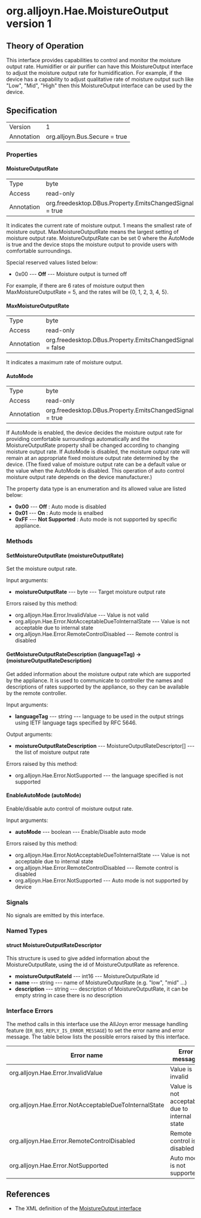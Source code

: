 # org.alljoyn.Hae.MoistureOutput version 1

## Theory of Operation

This interface provides capabilities to control and monitor the moisture output
rate. Humidifier or air purifier can have this MoistureOutput interface to
adjust the moisture output rate for humidification. For example, if the device
has a capability to adjust qualitative rate of moisture output such like "Low",
"Mid", "High" then this MoistureOutput interface can be used by the device.

## Specification

|            |                                                                |
|------------|----------------------------------------------------------------|
| Version    | 1                                                              |
| Annotation | org.alljoyn.Bus.Secure = true                                  |

### Properties

#### MoistureOutputRate

|            |                                                                |
|------------|----------------------------------------------------------------|
| Type       | byte                                                           |
| Access     | read-only                                                      |
| Annotation | org.freedesktop.DBus.Property.EmitsChangedSignal = true        |

It indicates the current rate of moisture output.
1 means the smallest rate of moisture output. MaxMoistureOutputRate means
the largest setting of moisture output rate.
MoistureOutputRate can be set 0 where the AutoMode is true and the device stops
the moisture output to provide users with comfortable surroundings.

Special reserved values listed below:
  * 0x00 --- **Off** --- Moisture output is turned off

For example, if there are 6 rates of moisture output then
MaxMoistureOutputRate = 5, and the rates will be {0, 1, 2, 3, 4, 5}.

#### MaxMoistureOutputRate

|            |                                                                |
|------------|----------------------------------------------------------------|
| Type       | byte                                                           |
| Access     | read-only                                                      |
| Annotation | org.freedesktop.DBus.Property.EmitsChangedSignal = false       |

It indicates a maximum rate of moisture output.

#### AutoMode

|            |                                                                |
|------------|----------------------------------------------------------------|
| Type       | byte                                                           |
| Access     | read-only                                                      |
| Annotation | org.freedesktop.DBus.Property.EmitsChangedSignal = true        |

If AutoMode is enabled, the device decides the moisture output rate for
providing comfortable surroundings automatically and the MoistureOutputRate
property shall be changed according to changing moisture output rate.
If AutoMode is disabled, the moisture output rate will remain at an appropriate
fixed moisture output rate determined by the device. (The fixed value of
moisture output rate can be a default value or the value when the AutoMode
is disabled. This operation of auto control moisture output rate depends on
the device manufacturer.)

The property data type is an enumeration and its allowed value are listed below:

  * **0x00** --- **Off** : Auto mode is disabled
  * **0x01** --- **On** : Auto mode is enalbed
  * **0xFF** --- **Not Supported** : Auto mode is not supported by specific
  appliance.

### Methods

#### SetMoistureOutputRate (moistureOutputRate)

Set the moisture output rate.

Input arguments:

  * **moistureOutputRate** --- byte --- Target moisture output rate

Errors raised by this method:

  * org.alljoyn.Hae.Error.InvalidValue --- Value is not valid
  * org.alljoyn.Hae.Error.NotAcceptableDueToInternalState --- Value is
    not acceptable due to internal state
  * org.alljoyn.Hae.Error.RemoteControlDisabled --- Remote control is disabled


#### GetMoistureOutputRateDescription (languageTag) -> (moistureOutputRateDescription)

Get added information about the moisture output rate which are supported by
the appliance. It is used to communicate to controller the names and
descriptions of rates supported by the appliance, so they can be available by
the remote controller.

Input arguments:

  * **languageTag** --- string --- language to be used in the output strings
  using IETF language tags specified by RFC 5646.

Output arguments:

  * **moistureOutputRateDescription**
  --- MoistureOutputRateDescriptor[] --- the list of moisture output rate

Errors raised by this method:

  * org.alljoyn.Hae.Error.NotSupported --- the language specified is not
    supported

#### EnableAutoMode (autoMode)

Enable/disable auto control of moisture output rate.

Input arguments:

  * **autoMode** --- boolean --- Enable/Disable auto mode

Errors raised by this method:

  * org.alljoyn.Hae.Error.NotAcceptableDueToInternalState --- Value is not
   acceptable due to internal state
  * org.alljoyn.Hae.Error.RemoteControlDisabled --- Remote control is disabled
  * org.alljoyn.Hae.Error.NotSupported --- Auto mode is not supported by device

### Signals

No signals are emitted by this interface.

### Named Types

#### struct MoistureOutputRateDescriptor

This structure is used to give added information about the MoistureOutputRate,
using the id of MoistureOutputRate as reference.

  * **moistureOutputRateId** --- int16 --- MoistureOutputRate id
  * **name** --- string --- name of MoistureOutputRate (e.g. "low", "mid" ...)
  * **description** --- string --- description of MoistureOutputRate, it can be
    empty string in case there is no description

### Interface Errors

The method calls in this interface use the AllJoyn error message handling
feature (`ER_BUS_REPLY_IS_ERROR_MESSAGE`) to set the error name and error
message. The table below lists the possible errors raised by this interface.

| Error name                                               | Error message                                 |
|----------------------------------------------------------|-----------------------------------------------|
| org.alljoyn.Hae.Error.InvalidValue                       | Value is invalid                              |
| org.alljoyn.Hae.Error.NotAcceptableDueToInternalState    | Value is not acceptable due to internal state |
| org.alljoyn.Hae.Error.RemoteControlDisabled              | Remote control is disabled                    |
| org.alljoyn.Hae.Error.NotSupported                       | Auto mode is not supported                    |

## References

  * The XML definition of the [MoistureOutput interface](MoistureOutput-v1.xml)
